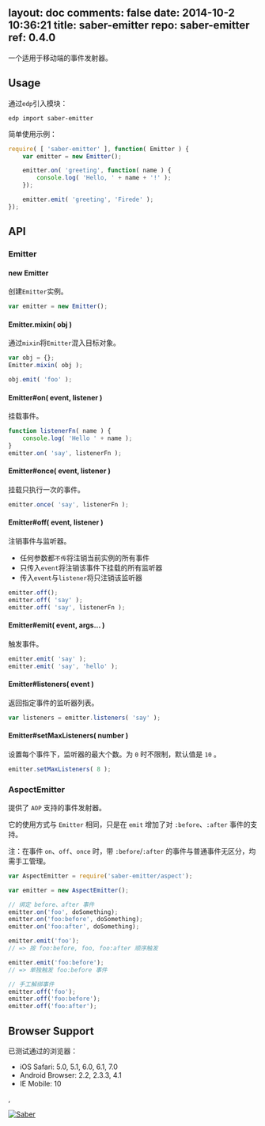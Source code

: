 layout: doc
comments: false
date: 2014-10-2 10:36:21
title: saber-emitter
repo: saber-emitter
ref: 0.4.0
---

一个适用于移动端的事件发射器。

Usage
---

通过`edp`引入模块：

    edp import saber-emitter

简单使用示例：

```javascript
require( [ 'saber-emitter' ], function( Emitter ) {
    var emitter = new Emitter();

    emitter.on( 'greeting', function( name ) {
        console.log( 'Hello, ' + name + '!' );
    });

    emitter.emit( 'greeting', 'Firede' );
});
```

API
---

### Emitter

#### new Emitter

创建`Emitter`实例。

```javascript
var emitter = new Emitter();
```

#### Emitter.mixin( obj )

通过`mixin`将`Emitter`混入目标对象。

```javascript
var obj = {};
Emitter.mixin( obj );

obj.emit( 'foo' );
```

#### Emitter#on( event, listener )

挂载事件。

```javascript
function listenerFn( name ) {
    console.log( 'Hello ' + name );
}
emitter.on( 'say', listenerFn );
```

#### Emitter#once( event, listener )

挂载只执行一次的事件。

```javascript
emitter.once( 'say', listenerFn );
```

#### Emitter#off( event, listener )

注销事件与监听器。

* 任何参数都`不传`将注销当前实例的所有事件
* 只传入`event`将注销该事件下挂载的所有监听器
* 传入`event`与`listener`将只注销该监听器

```javascript
emitter.off();
emitter.off( 'say' );
emitter.off( 'say', listenerFn );
```

#### Emitter#emit( event, args... )

触发事件。

```javascript
emitter.emit( 'say' );
emitter.emit( 'say', 'hello' );
```

#### Emitter#listeners( event )

返回指定事件的监听器列表。

```javascript
var listeners = emitter.listeners( 'say' );
```

#### Emitter#setMaxListeners( number )

设置每个事件下，监听器的最大个数。为 `0` 时不限制，默认值是 `10` 。

```javascript
emitter.setMaxListeners( 8 );
```

### AspectEmitter

提供了 `AOP` 支持的事件发射器。

它的使用方式与 `Emitter` 相同，只是在 `emit` 增加了对 `:before`、`:after` 事件的支持。

注：在事件 `on`、`off`、`once` 时，带 `:before`/`:after` 的事件与普通事件无区分，均需手工管理。

```javascript
var AspectEmitter = require('saber-emitter/aspect');

var emitter = new AspectEmitter();

// 绑定 before、after 事件
emitter.on('foo', doSomething);
emitter.on('foo:before', doSomething);
emitter.on('foo:after', doSomething);

emitter.emit('foo');
// => 按 foo:before, foo, foo:after 顺序触发

emitter.emit('foo:before');
// => 单独触发 foo:before 事件

// 手工解绑事件
emitter.off('foo');
emitter.off('foo:before');
emitter.off('foo:after');
```

Browser Support
---

已测试通过的浏览器：

* iOS Safari: 5.0, 5.1, 6.0, 6.1, 7.0
* Android Browser: 2.2, 2.3.3, 4.1
* IE Mobile: 10

,

[![Saber](https://f.cloud.github.com/assets/157338/1485433/aeb5c72a-4714-11e3-87ae-7ef8ae66e605.png)](http://ecomfe.github.io/saber/)